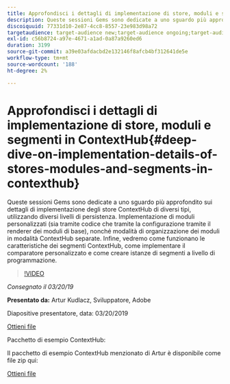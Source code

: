 ```yaml
---
title: Approfondisci i dettagli di implementazione di store, moduli e segmenti in ContextHub
description: Queste sessioni Gems sono dedicate a uno sguardo più approfondito sui dettagli di implementazione degli store ContextHub di diversi tipi, utilizzando diversi livelli di persistenza. Implementazione di moduli personalizzati (sia tramite codice che tramite la configurazione tramite il renderer dei moduli di base), nonché modalità di organizzazione dei moduli in modalità ContextHub separate. Infine, vedremo come funzionano le caratteristiche dei segmenti ContextHub, come implementare il comparatore personalizzato e come creare istanze di segmenti a livello di programmazione.
discoiquuid: 77331d10-2e87-4cc8-8557-23e983d98a72
targetaudience: target-audience new;target-audience ongoing;target-audience upgrader
exl-id: c56b8724-a97e-4671-a1ad-0a87a9260ed6
duration: 3199
source-git-commit: a39e03afdacbd2e132146f8afcb4bf312641de5e
workflow-type: tm+mt
source-wordcount: '188'
ht-degree: 2%

---
```


# Approfondisci i dettagli di implementazione di store, moduli e segmenti in ContextHub{#deep-dive-on-implementation-details-of-stores-modules-and-segments-in-contexthub}

Queste sessioni Gems sono dedicate a uno sguardo più approfondito sui dettagli di implementazione degli store ContextHub di diversi tipi, utilizzando diversi livelli di persistenza. Implementazione di moduli personalizzati (sia tramite codice che tramite la configurazione tramite il renderer dei moduli di base), nonché modalità di organizzazione dei moduli in modalità ContextHub separate. Infine, vedremo come funzionano le caratteristiche dei segmenti ContextHub, come implementare il comparatore personalizzato e come creare istanze di segmenti a livello di programmazione.

>[!VIDEO](https://video.tv.adobe.com/v/27010/?quality=9)

*Consegnato il 03/20/19*

**Presentato da:** Artur Kudlacz, Sviluppatore, Adobe

Diapositive presentatore, data: 03/20/2019

[Ottieni file](assets/aem-gems-contexthubdeepdive-03202019.pdf)

Pacchetto di esempio ContextHub:

Il pacchetto di esempio ContextHub menzionato di Artur è disponibile come file zip qui:

[Ottieni file](/gems2019/assets/contexthub-gems-deep-dive-1.0.zip)